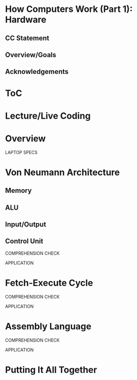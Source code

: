 # How Computers Work (Part 1): Hardware

## CC Statement

## Overview/Goals

## Acknowledgements

# ToC

# Lecture/Live Coding

# Overview

LAPTOP SPECS

# Von Neumann Architecture

## Memory

## ALU

## Input/Output

## Control Unit

COMPREHENSION CHECK

APPLICATION

# Fetch-Execute Cycle

COMPREHENSION CHECK

APPLICATION

# Assembly Language

COMPREHENSION CHECK

APPLICATION

# Putting It All Together
